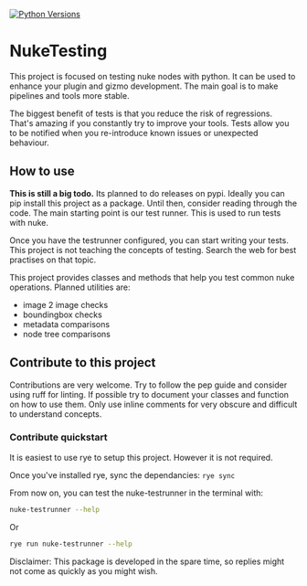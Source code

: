 [![Python Versions](https://img.shields.io/badge/python-3.7%20%7C%203.9%20%7C%203.10-blue.svg)](https://www.python.org/downloads/)

# NukeTesting
This project is focused on testing nuke nodes with python.
It can be used to enhance your plugin and gizmo development.
The main goal is to make pipelines and tools more stable.

The biggest benefit of tests is that you reduce the risk of regressions.
That's amazing if you constantly try to improve your tools. 
Tests allow you to be notified when you re-introduce known issues or unexpected behaviour.

## How to use
**This is still a big todo.** 
Its planned to do releases on pypi.
Ideally you can pip install this project as a package.
Until then, consider reading through the code.
The main starting point is our test runner.
This is used to run tests with nuke.

Once you have the testrunner configured, you can start writing your tests.
This project is not teaching the concepts of testing.
Search the web for best practises on that topic.

This project provides classes and methods that help you test common nuke operations.
Planned utilities are:
- image 2 image checks
- boundingbox checks
- metadata comparisons
- node tree comparisons

## Contribute to this project
Contributions are very welcome.
Try to follow the pep guide and consider using ruff for linting.
If possible try to document your classes and function on how to use them. 
Only use inline comments for very obscure and difficult to understand concepts.

### Contribute quickstart
It is easiest to use rye to setup this project. However it is not required.

Once you've installed rye, sync the dependancies:
`rye sync`

From now on, you can test the nuke-testrunner in the terminal with:

```bash
nuke-testrunner --help
```
Or

```bash
rye run nuke-testrunner --help
```

Disclaimer:
This package is developed in the spare time, so replies might not come as quickly as you might wish.
